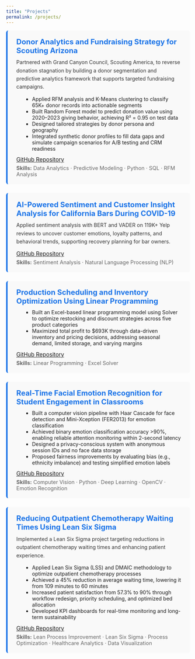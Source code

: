```yaml
---
title: "Projects"
permalink: /projects/
---
```


<style>
.project-card {
  background: #f9f9f9;
  border-left: 4px solid #1a73e8;
  padding: 1.2rem 1.5rem;
  margin-bottom: 1.5rem;
  border-radius: 6px;
}
.project-card h3 {
  margin: 0 0 0.3rem 0;
  font-size: 1.25rem;
  color: #1a73e8;
}
.project-card p {
  margin: 0.6rem 0 0.8rem 0;
  line-height: 1.6;
  color: #333;
}
.project-card ul {
  margin: 0.6rem 0 0.8rem 1.2rem;
}
.project-card .link {
  margin-top: 0.5rem;
  font-size: 0.95rem;
}
.project-card .skills {
  color: #666;
  font-size: 0.9rem;
  margin-top: 0.3rem;
}
</style>

<div class="project-card">
  <h3>Donor Analytics and Fundraising Strategy for Scouting Arizona</h3>
  <p>Partnered with Grand Canyon Council, Scouting America, to reverse donation stagnation by building a donor segmentation and predictive analytics framework that supports targeted fundraising campaigns.</p>
  <ul>
    <li>Applied RFM analysis and K-Means clustering to classify 65K+ donor records into actionable segments</li>
    <li>Built Random Forest model to predict donation value using 2020–2023 giving behavior, achieving R² = 0.95 on test data</li>
    <li>Designed tailored strategies by donor persona and geography</li>
    <li>Integrated synthetic donor profiles to fill data gaps and simulate campaign scenarios for A/B testing and CRM readiness</li>
  </ul>
  <div class="link"><a href="https://github.com/shenzihhan/Donor-Analytics/tree/main" target="_blank">GitHub Repository</a></div>
  <div class="skills"><strong>Skills:</strong> Data Analytics · Predictive Modeling · Python · SQL · RFM Analysis</div>
</div>

<div class="project-card">
  <h3>AI-Powered Sentiment and Customer Insight Analysis for California Bars During COVID-19</h3>
  <p>Applied sentiment analysis with BERT and VADER on 119K+ Yelp reviews to uncover customer emotions, loyalty patterns, and behavioral trends, supporting recovery planning for bar owners.</p>
  <div class="link"><a href="https://github.com/shenzihhan/covid-bar-sentiment-nlp/blob/main/README.md" target="_blank">GitHub Repository</a></div>
  <div class="skills"><strong>Skills:</strong> Sentiment Analysis · Natural Language Processing (NLP)</div>
</div>

<div class="project-card">
  <h3>Production Scheduling and Inventory Optimization Using Linear Programming</h3>
  <ul>
    <li>Built an Excel-based linear programming model using Solver to optimize restocking and discount strategies across five product categories</li>
    <li>Maximized total profit to $693K through data-driven inventory and pricing decisions, addressing seasonal demand, limited storage, and varying margins</li>
  </ul>
  <div class="link"><a href="https://github.com/shenzihhan/Retail-Inventory-Optimization/blob/main/README.md" target="_blank">GitHub Repository</a></div>
  <div class="skills"><strong>Skills:</strong> Linear Programming · Excel Solver</div>
</div>

<div class="project-card">
  <h3>Real-Time Facial Emotion Recognition for Student Engagement in Classrooms</h3>
  <ul>
    <li>Built a computer vision pipeline with Haar Cascade for face detection and Mini-Xception (FER2013) for emotion classification</li>
    <li>Achieved binary emotion classification accuracy >90%, enabling reliable attention monitoring within 2-second latency</li>
    <li>Designed a privacy-conscious system with anonymous session IDs and no face data storage</li>
    <li>Proposed fairness improvements by evaluating bias (e.g., ethnicity imbalance) and testing simplified emotion labels</li>
  </ul>
  <div class="link"><a href="https://github.com/shenzihhan/classroom-emotion-system" target="_blank">GitHub Repository</a></div>
  <div class="skills"><strong>Skills:</strong> Computer Vision · Python · Deep Learning · OpenCV · Emotion Recognition</div>
</div>

<div class="project-card">
  <h3>Reducing Outpatient Chemotherapy Waiting Times Using Lean Six Sigma</h3>
  <p>Implemented a Lean Six Sigma project targeting reductions in outpatient chemotherapy waiting times and enhancing patient experience.</p>
  <ul>
    <li>Applied Lean Six Sigma (LSS) and DMAIC methodology to optimize outpatient chemotherapy processes</li>
    <li>Achieved a 45% reduction in average waiting time, lowering it from 109 minutes to 60 minutes</li>
    <li>Increased patient satisfaction from 57.3% to 90% through workflow redesign, priority scheduling, and optimized bed allocation</li>
    <li>Developed KPI dashboards for real-time monitoring and long-term sustainability</li>
  </ul>
  <div class="link"><a href="https://github.com/shenzihhan/lean-six-sigma-healthcare" target="_blank">GitHub Repository</a></div>
  <div class="skills"><strong>Skills:</strong> Lean Process Improvement · Lean Six Sigma · Process Optimization · Healthcare Analytics · Data Visualization</div>
</div>
